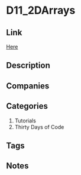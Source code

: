 # D11_2DArrays

## Link

[Here](https://www.hackerrank.com/challenges/30-2d-arrays)

## Description

## Companies

## Categories

1. Tutorials
1. Thirty Days of Code

## Tags

## Notes